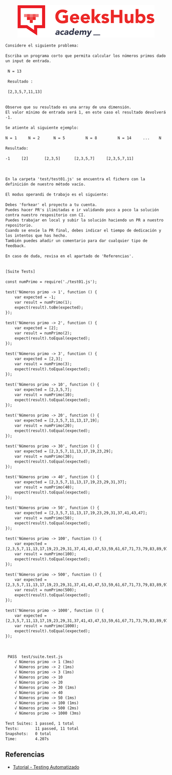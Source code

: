 <p align="center">
    <img src="https://github.com/GeeksHubsAcademy/2020-geekshubs-media/blob/master/image/logo.png" >	
</p>


    Considere el siguiente problema:

    Escriba un programa corto que permita calcular los números primos dado un input de entrada.
    
     N = 13 
  
     Resultado :
	 
     [2,3,5,7,11,13]


    Observe que su resultado es una array de una dimensión.
    El valor mínimo de entrada será 1, en este caso el resultado devolverá -1.    
    
    Se atiente al siguiente ejemplo:
   
    N = 1     N = 2      N = 5         N = 8         N = 14     ...    N
                
    Resultado:

	-1	   [2]	     [2,3,5]      [2,3,5,7]     [2,3,5,7,11]   



    En la carpeta 'test/test01.js' se encuentra el fichero con la definición de nuestro método vacío.
    
    El modus operandi de trabajo es el siguiente:
    
    Debes 'forkear' el proyecto a tu cuenta.
    Puedes hacer PR's ilimitadas e ir validando poco a poco la solución contra nuestro respositorio con CI.
    Puedes trabajar en local y subir la solución haciendo un PR a nuestro repositorio.
    Cuando se envíe la PR final, debes indicar el tiempo de dedicación y los intentos que has hecho.
    También puedes añadir un comentario para dar cualquier tipo de feedback.
    
    En caso de duda, revisa en el apartado de 'Referencias'.       
    

    [Suite Tests]
    
    const numPrimo = require('./test01.js');

	test('Números primo -> 1', function () {
		var expected = -1;
		var result = numPrimo(1);
		expect(result).toBe(expected);
	});
	
	test('Números primo -> 2', function () {
		var expected = [2];
		var result = numPrimo(2);
		expect(result).toEqual(expected);
	});

	test('Números primo -> 3', function () {
		var expected = [2,3];
		var result = numPrimo(3);
		expect(result).toEqual(expected);
	});
	
	test('Números primo -> 10', function () {
		var expected = [2,3,5,7];
		var result = numPrimo(10);
		expect(result).toEqual(expected);
	});
	
	test('Números primo -> 20', function () {
		var expected = [2,3,5,7,11,13,17,19];
		var result = numPrimo(20);
		expect(result).toEqual(expected);
	});

	test('Números primo -> 30', function () {
		var expected = [2,3,5,7,11,13,17,19,23,29];
		var result = numPrimo(30);
		expect(result).toEqual(expected);
	});

	test('Números primo -> 40', function () {
		var expected = [2,3,5,7,11,13,17,19,23,29,31,37];
		var result = numPrimo(40);
		expect(result).toEqual(expected);
	});

	test('Números primo -> 50', function () {
		var expected = [2,3,5,7,11,13,17,19,23,29,31,37,41,43,47];
		var result = numPrimo(50);
		expect(result).toEqual(expected);
	});

	test('Números primo -> 100', function () {
		var expected = [2,3,5,7,11,13,17,19,23,29,31,37,41,43,47,53,59,61,67,71,73,79,83,89,97];
		var result = numPrimo(100);
		expect(result).toEqual(expected);
	});

	test('Números primo -> 500', function () {
		var expected = [2,3,5,7,11,13,17,19,23,29,31,37,41,43,47,53,59,61,67,71,73,79,83,89,97,101,103,107,109,113,127,131,137,139,149,151,157,163,167,173,179,181,191,193,197,199,211,223,227,229,233,239,241,251,257,263,269,271,277,281,283,293,307,311,313,317,331,337,347,349,353,359,367,373,379,383,389,397,401,409,419,421,431,433,439,443,449,457,461,463,467,479,487,491,499];
		var result = numPrimo(500);
		expect(result).toEqual(expected);
	});

	test('Números primo -> 1000', function () {
		var expected = [2,3,5,7,11,13,17,19,23,29,31,37,41,43,47,53,59,61,67,71,73,79,83,89,97,101,103,107,109,113,127,131,137,139,149,151,157,163,167,173,179,181,191,193,197,199,211,223,227,229,233,239,241,251,257,263,269,271,277,281,283,293,307,311,313,317,331,337,347,349,353,359,367,373,379,383,389,397,401,409,419,421,431,433,439,443,449,457,461,463,467,479,487,491,499,503,509,521,523,541,547,557,563,569,571,577,587,593,599,601,607,613,617,619,631,641,643,647,653,659,661,673,677,683,691,701,709,719,727,733,739,743,751,757,761,769,773,787,797,809,811,821,823,827,829,839,853,857,859,863,877,881,883,887,907,911,919,929,937,941,947,953,967,971,977,983,991,997];
		var result = numPrimo(1000);
		expect(result).toEqual(expected);
	});



     PASS  test/suite.test.js
        √ Números primo -> 1 (3ms)
        √ Números primo -> 2 (1ms)
        √ Números primo -> 3 (1ms)
        √ Números primo -> 10
        √ Números primo -> 20
        √ Números primo -> 30 (1ms)
        √ Números primo -> 40
        √ Números primo -> 50 (1ms)
        √ Números primo -> 100 (1ms)
        √ Números primo -> 500 (2ms)
        √ Números primo -> 1000 (3ms)

    Test Suites: 1 passed, 1 total
    Tests:       11 passed, 11 total
    Snapshots:   0 total
    Time:        4.207s

## Referencias

* [Tutorial - Testing Automatizado](https://github.com/GeeksHubsAcademy/2020-js-vanilla-testing-FFFF/blob/master/README.md)
